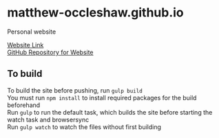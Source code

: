 # matthew-occleshaw.github.io

Personal website

[Website Link](https://matthew-occleshaw.github.io/)  
[GitHub Repository for Website](https://www.github.com/matthew-occleshaw/matthew-occleshaw.github.io)

## To build

To build the site before pushing, run `gulp build`  
You must run `npm install` to install required packages for the build beforehand  
Run `gulp` to run the default task, which builds the site before starting the watch task and browsersync  
Run `gulp watch` to watch the files without first building
